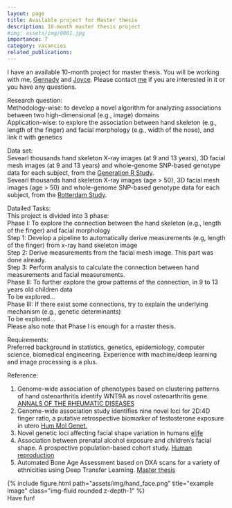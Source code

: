 ```yaml
---
layout: page
title: Available project for Master thesis
description: 10-month master thesis project
#img: assets/img/0061.jpg
importance: 7
category: vacancies
related_publications:
---
```

I have an available 10-month project for master thesis. You will be working with me, [Gennady](https://www.roshchupkin.org/) and [Joyce](https://www.erasmusmc.nl/en/research/researchers/meurs-joyce-van). Please contact [me](https://tsingmessage.github.io/) if you are interested in it or you have any questions.

Research question:<br>
Methodology-wise: to develop a novel algorithm for analyzing associations between two high-dimensional (e.g., image) domains <br>
Application-wise: to explore the association between hand skeleton (e.g., length of the finger) and facial morphology (e.g., width of the nose), and link it with genetics

Data set:<br>
Sevearl thousands hand skeleton X-ray images (at 9 and 13 years), 3D facial mesh images (at 9 and 13 years) and whole-genome SNP-based genotype data for each subject, from the [Generation R Study](https://pubmed.ncbi.nlm.nih.gov/16826450/).<br>
Sevearl thousands hand skeleton X-ray images (age > 50), 3D facial mesh images (age > 50) and whole-genome SNP-based genotype data for each subject, from the [Rotterdam Study](https://link.springer.com/article/10.1007/s10654-017-0321-4).

Datailed Tasks:<br>
This project is divided into 3 phase:<br>
Phase I: To explore the connection between the hand skeleton (e.g., length of the finger) and facial morphology<br>
  Step 1: Develop a pipeline to automatically derive measurements (e.g, length of the finger) from x-ray hand skeleton image<br>
  Step 2: Derive measurements from the facial mesh image. This part was done already.<br>
  Step 3: Perform analysis to calculate the connection between hand measurements and facial measurements. <br>
Phase II: To further explore the grow patterns of the connection, in 9 to 13 years old children data<br>
  To be explored...<br>
Phase III: If there exist some connections, try to explain the underlying mechanism (e.g., genetic determinants)<br>
  To be explored...<br>
Please also note that Phase I is enough for a master thesis. <br>


Requirements:<br>
Preferred background in statistics, genetics, epidemiology, computer science, biomedical engineering. Experience with machine/deep learning and image processing is a plus.



Reference:<br>
1. Genome-wide association of phenotypes based on clustering patterns of hand osteoarthritis identify WNT9A as novel osteoarthritis gene. [ANNALS OF THE RHEUMATIC DISEASES](https://ard.bmj.com/content/80/3/367)<br>
2. Genome-wide association study identifies nine novel loci for 2D:4D finger ratio, a putative retrospective biomarker of testosterone exposure in utero [Hum Mol Genet.](https://www.ncbi.nlm.nih.gov/pmc/articles/PMC5961159/)<br>
3. Novel genetic loci affecting facial shape variation in humans [elife](https://elifesciences.org/articles/49898v1)<br>
4. Association between prenatal alcohol exposure and children’s facial shape. A prospective population-based cohort study. [Human reproduction](https://doi.org/10.1093/humrep/dead006)<br>
5. Automated Bone Age Assessment based on DXA scans for a variety of ethnicities using Deep Transfer Learning. [Master thesis](https://repository.tudelft.nl/islandora/object/uuid:9009e4af-1d2e-446c-a083-6ad07c809e06)<br>

<div class="row">
    <div class="col-sm mt-3 mt-md-0">
        {% include figure.html path="assets/img/hand_face.png" title="example image" class="img-fluid rounded z-depth-1" %}
    </div>
</div>
<div class="caption">
    Have fun!
</div>
